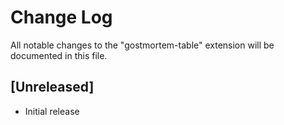 # Change Log

All notable changes to the "gostmortem-table" extension will be documented in this file.

## [Unreleased]

- Initial release